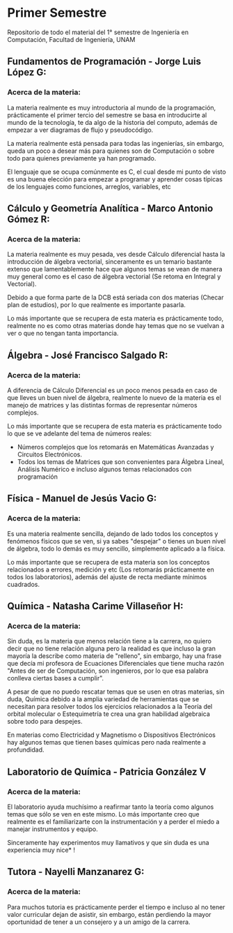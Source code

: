 # Primer Semestre

Repositorio de todo el material del 1° semestre de Ingeniería en Computación, Facultad de Ingeniería, UNAM

## Fundamentos de Programación - Jorge Luis López G: 
### Acerca de la materia:

La materia realmente es muy introductoria al mundo de la programación, prácticamente el primer tercio del semestre se basa en introducirte al mundo de la tecnología, te da algo de la historia del computo, además de empezar a ver diagramas de flujo y pseudocódigo.
    
La materia realmente está pensada para todas las ingenierías, sin embargo, queda un poco a desear más para quienes son de Computación o sobre todo para quienes previamente ya han programado.
    
El lenguaje que se ocupa comúnmente es C, el cual desde mi punto de visto es una buena elección para empezar a programar y aprender cosas típicas de los lenguajes como funciones,  arreglos, variables, etc


## Cálculo y Geometría Analítica - Marco Antonio Gómez R: 
### Acerca de la materia:
    
La materia realmente es muy pesada, ves desde Cálculo diferencial hasta la introducción de álgebra vectorial, sinceramente es un temario bastante extenso que lamentablemente hace que algunos temas se vean de manera muy general como es el caso de álgebra vectorial (Se retoma en Integral y Vectorial).
        
Debido a que forma parte de la DCB está seriada con dos materias (Checar plan de estudios), por lo que realmente es importante pasarla.
    
Lo más importante que se recupera de esta materia es prácticamente todo, realmente no es como otras materias donde hay temas que no se vuelvan a ver o que no tengan tanta importancia.


## Álgebra - José Francisco Salgado R: 
### Acerca de la materia:
    
A diferencia de Cálculo Diferencial es un poco menos pesada en caso de que lleves un buen nivel de álgebra, realmente lo nuevo de la materia es el manejo de matrices y las distintas formas de representar números complejos.
    
Lo más importante que se recupera de esta materia es prácticamente todo lo que se ve adelante del tema de números reales:
    
- Números complejos que los retomarás en Matemáticas Avanzadas y Circuitos Electrónicos.
- Todos los temas de Matrices que son convenientes para Álgebra Lineal, Análisis Numérico e incluso algunos temas relacionados con programación


## Física - Manuel de Jesús Vacio G: 
### Acerca de la materia:

Es una materia realmente sencilla, dejando de lado todos los conceptos y fenómenos físicos que se ven, si ya sabes "despejar" o tienes un buen nivel de álgebra, todo lo demás es muy sencillo, simplemente aplicado a la física.
    

Lo más importante que se recupera de esta materia son los conceptos relacionados a errores, medición y etc (Los retomarás prácticamente en todos los laboratorios), además del ajuste de recta mediante mínimos cuadrados.


## Química - Natasha Carime Villaseñor H: 
### Acerca de la materia:
    
Sin duda, es la materia que menos relación tiene a la carrera, no quiero decir que no tiene relación alguna pero la realidad es que incluso la gran mayoría la describe como materia de "relleno", sin embargo, hay una frase que decía mi profesora de Ecuaciones Diferenciales que tiene mucha razón "Antes de ser de Computación, son ingenieros, por lo que esa palabra conlleva ciertas bases a cumplir". 
    
A pesar de que no puedo rescatar temas que se usen en otras materias, sin duda, Química debido a la amplia variedad de herramientas que se necesitan para resolver todos los ejercicios relacionados a la Teoría del orbital molecular o Estequimetría te crea una gran habilidad algebraica sobre todo para despejes.
    
En materias como Electricidad y Magnetismo o Dispositivos Electrónicos hay algunos temas que tienen bases químicas pero nada realmente a profundidad.


## Laboratorio de Química - Patricia González V  
### Acerca de la materia:

El laboratorio ayuda muchísimo a reafirmar tanto la teoría como algunos temas que sólo se ven en este mismo. Lo más importante creo que realmente es el familiarizarte con la instrumentación y a perder el miedo a manejar instrumentos y equipo. 

Sinceramente hay experimentos muy llamativos y que sin duda es una experiencia muy nice* ! 


## Tutora - Nayelli Manzanarez G: 
### Acerca de la materia:

Para muchos tutoria es prácticamente perder el tiempo e incluso al no tener valor curricular dejan de asistir, sin embargo, están perdiendo la mayor oportunidad de tener a un consejero y a un amigo de la carrera.
